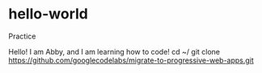 # hello-world
Practice 

Hello! I am Abby, and I am learning how to code!
cd ~/
git clone <https://github.com/googlecodelabs/migrate-to-progressive-web-apps.git>
